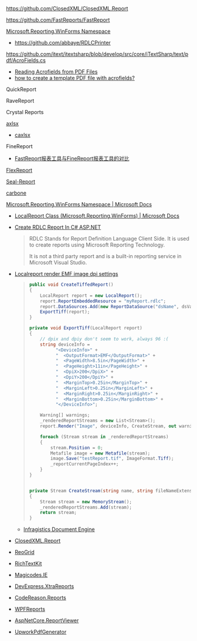https://github.com/ClosedXML/ClosedXML.Report

https://github.com/FastReports/FastReport

[Microsoft.Reporting.WinForms Namespace](https://docs.microsoft.com/en-us/previous-versions/visualstudio/visual-studio-2008/ms252706(v=vs.90))

- https://github.com/abbaye/RDLCPrinter

https://github.com/itext/itextsharp/blob/develop/src/core/iTextSharp/text/pdf/AcroFields.cs

- [Reading Acrofields from PDF Files](https://www.codeproject.com/Articles/1032782/Reading-Acrofields-from-PDF-Files)
- [how to create a template PDF file with acrofields?](https://stackoverflow.com/questions/19564086/how-to-create-a-template-pdf-file-with-acrofields)

QuickReport

RaveReport

Crystal Reports

[axlsx](https://github.com/randym/axlsx)

- [caxlsx](https://github.com/caxlsx/caxlsx)

FineReport

- [FastReport报表工具与FineReport报表工具的对比](https://www.finereport.com/knowledge/acquire/fastreport.html)

[FlexReport](https://marketplace.visualstudio.com/items?itemName=GrapeCityinc.ReportsforWinForms)

[Seal-Report](https://github.com/ariacom/Seal-Report)

[carbone](https://github.com/carboneio/carbone)

[Microsoft.Reporting.WinForms Namespace | Microsoft Docs](https://docs.microsoft.com/en-us/previous-versions/visualstudio/visual-studio-2010/ms252706(v=vs.100))

- [LocalReport Class (Microsoft.Reporting.WinForms) | Microsoft Docs](https://docs.microsoft.com/en-us/previous-versions/visualstudio/visual-studio-2010/ms255056(v=vs.100))

- [Create RDLC Report In C# ASP.NET](https://www.c-sharpcorner.com/article/create-rdlc-report-in-C-Sharp-Asp-Net/)
  
  > RDLC Stands for Report Definition Language Client Side. It is used to create reports using Microsoft Reporting Technology.  
  > 
  > It is not a third party report and is a built-in reporting service in Microsoft Visual Studio.

- [Localreport render EMF image dpi settings](https://social.msdn.microsoft.com/Forums/en-US/93a18d13-2f43-426c-b475-d88ca068279a/localreport-render-emf-image-dpi-settings?forum=vsreportcontrols)
  
  > ```csharp
  > public void CreateTiffedReport()
  > {
  >     LocalReport report = new LocalReport();
  >     report.ReportEmbeddedResource = "myReport.rdlc";
  >     report.DataSources.Add(new ReportDataSource("dsName", dsValue));
  >     ExportTiff(report);
  > }
  > 
  > private void ExportTiff(LocalReport report)
  > {
  >     // dpix and dpiy don't seem to work, always 96 :(
  >     string deviceInfo =
  >           "<DeviceInfo>" +
  >           "  <OutputFormat>EMF</OutputFormat>" +
  >           "  <PageWidth>8.5in</PageWidth>" +
  >           "  <PageHeight>11in</PageHeight>" +
  >           "  <DpiX>200</DpiX>" +
  >           "  <DpiY>200</DpiY>" +
  >           "  <MarginTop>0.25in</MarginTop>" +
  >           "  <MarginLeft>0.25in</MarginLeft>" +
  >           "  <MarginRight>0.25in</MarginRight>" +
  >           "  <MarginBottom>0.25in</MarginBottom>" +
  >           "</DeviceInfo>";
  > 
  >     Warning[] warnings;
  >     _renderedReportStreams = new List<Stream>();
  >     report.Render("Image", deviceInfo, CreateStream, out warnings);
  > 
  >     foreach (Stream stream in _renderedReportStreams)
  >     {
  >         stream.Position = 0;
  >         Metafile image = new Metafile(stream);
  >         image.Save("testReport.tif", ImageFormat.Tiff);
  >         _reportCurrentPageIndex++;
  >     }
  > }
  > 
  > 
  > private Stream CreateStream(string name, string fileNameExtension, Encoding encoding, string mimeType, bool willSeek)
  > {
  >     Stream stream = new MemoryStream();
  >     _renderedReportStreams.Add(stream);
  >     return stream;
  > }
  > ```

  - [Infragistics Document Engine](https://www.infragistics.com/help/winforms/documentengine-welcome-to-infragistics-document-engine)
  
- [ClosedXML.Report](https://github.com/ClosedXML/ClosedXML.Report)

- [ReoGrid](https://github.com/unvell/ReoGrid)

- [RichTextKit](https://github.com/toptensoftware/RichTextKit)

- [Magicodes.IE](https://github.com/dotnetcore/Magicodes.IE)

- [DevExpress.XtraReports](https://docs.devexpress.com/XtraReports/DevExpress.XtraReports.UI.XtraReport)

- [CodeReason.Reports](https://github.com/jogibear9988/CodeReason.Reports)

- [WPFReports](https://github.com/darthmaure/WPFReports)

- [AspNetCore.ReportViewer](https://github.com/ststeiger/AspNetCore.ReportViewer)

- [UpworkPdfGenerator](https://github.com/HavenDV/UpworkPdfGenerator)
